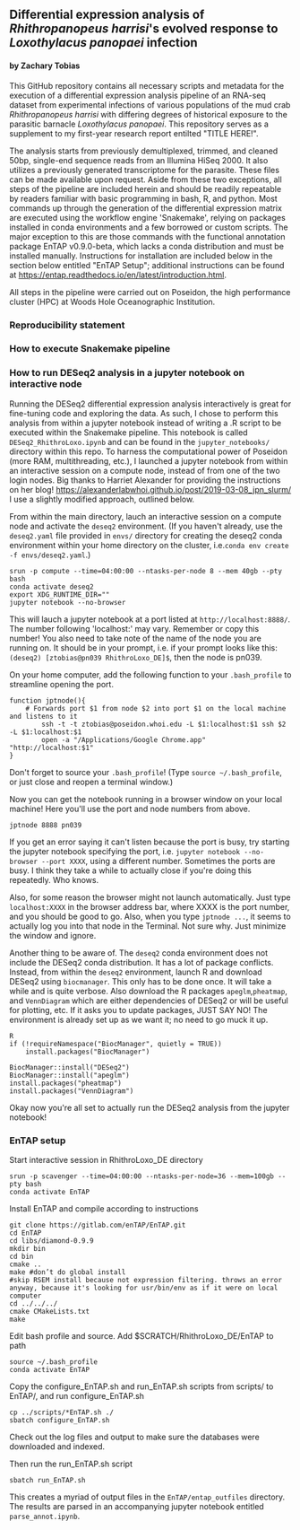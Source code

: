 ## Differential expression analysis of _Rhithropanopeus harrisi_'s evolved response to _Loxothylacus panopaei_ infection

#### by Zachary Tobias

This GitHub repository contains all necessary scripts and metadata for the execution of a differential expression analysis pipeline of an RNA-seq dataset from experimental infections of various populations of the mud crab _Rhithropanopeus harrisi_ with differing degrees of historical exposure to the parasitic barnacle _Loxothylacus panopaei_. This repository serves as a supplement to my first-year research report entilted "TITLE HERE!". 

The analysis starts from previously demultiplexed, trimmed, and cleaned 50bp, single-end sequence reads from an Illumina HiSeq 2000. It also utilizes a previously generated transcriptome for the parasite. These files can be made available upon request. Aside from these two exceptions, all steps of the pipeline are included herein and should be readily repeatable by readers familiar with basic programming in bash, R, and python. Most commands up through the generation of the differential expression matrix are executed using the workflow engine 'Snakemake', relying on packages installed in conda environments and a few borrowed or custom scripts. The major exception to this are those commands with the functional annotation package EnTAP v0.9.0-beta, which lacks a conda distribution and must be installed manually. Instructions for installation are included below in the section below entitled "EnTAP Setup"; additional instructions can be found at <https://entap.readthedocs.io/en/latest/introduction.html>. 

All steps in the pipeline were carried out on Poseidon, the high performance cluster (HPC) at Woods Hole Oceanographic Institution. 

### Reproducibility statement



### How to execute Snakemake pipeline



### How to run DESeq2 analysis in a jupyter notebook on interactive node

Running the DESeq2 differential expression analysis interactively is great for fine-tuning code and exploring the data. As such, I chose to perform this analysis from within a jupyter notebook instead of writing a .R script to be executed within the Snakemake pipeline. This notebook is called `DESeq2_RhithroLoxo.ipynb` and can be found in the `jupyter_notebooks/` directory within this repo. To harness the computational power of Poseidon (more RAM, multithreading, etc.), I launched a jupyter notebook from within an interactive session on a compute node, instead of from one of the two login nodes. Big thanks to Harriet Alexander for providing the instructions on her blog! <https://alexanderlabwhoi.github.io/post/2019-03-08_jpn_slurm/> I use a slightly modified approach, outlined below.

From within the main directory, lauch an interactive session on a compute node and activate the `deseq2` environment. (If you haven't already, use the `deseq2.yaml` file provided in `envs/` directory for creating the deseq2 conda environment within your home directory on the cluster, i.e.`conda env create -f envs/deseq2.yaml`.)

```
srun -p compute --time=04:00:00 --ntasks-per-node 8 --mem 40gb --pty bash
conda activate deseq2
export XDG_RUNTIME_DIR=""
jupyter notebook --no-browser
```

This will lauch a jupyter notebook at a port listed at `http://localhost:8888/`. The number following 'localhost:' may vary. Remember or copy this number! You also need to take note of the name of the node you are running on. It should be in your prompt, i.e. if your prompt looks like this: `(deseq2) [ztobias@pn039 RhithroLoxo_DE]$`, then the node is pn039.

On your home computer, add the following function to your `.bash_profile` to streamline opening the port.

```
function jptnode(){
    # Forwards port $1 from node $2 into port $1 on the local machine and listens to it
        ssh -t -t ztobias@poseidon.whoi.edu -L $1:localhost:$1 ssh $2 -L $1:localhost:$1
        open -a "/Applications/Google Chrome.app" "http://localhost:$1"
}
```

Don't forget to source your `.bash_profile`! (Type `source ~/.bash_profile`, or just close and reopen a terminal window.)

Now you can get the notebook running in a browser window on your local machine! Here you'll use the port and node numbers from above.

```
jptnode 8888 pn039
```

If you get an error saying it can't listen because the port is busy, try starting the jupyter notebook specifying the port, i.e. `jupyter notebook --no-browser --port XXXX`, using a different number. Sometimes the ports are busy. I think they take a while to actually close if you're doing this repeatedly. Who knows. 

Also, for some reason the browser might not launch automatically. Just type `localhost:XXXX` in the browser address bar, where XXXX is the port number, and you should be good to go. Also, when you type `jptnode ...`, it seems to actually log you into that node in the Terminal. Not sure why. Just minimize the window and ignore.

Another thing to be aware of. The `deseq2` conda environment does not include the DESeq2 conda distribution. It has a lot of package conflicts. Instead, from within the `deseq2` environment, launch R and download DESeq2 using `biocmanager`. This only has to be done once. It will take a while and is quite verbose. Also download the R packages `apeglm`,`pheatmap`, and `VennDiagram` which are either dependencies of DESeq2 or will be useful for plotting, etc. If it asks you to update packages, JUST SAY NO! The environment is already set up as we want it; no need to go muck it up.

```
R
if (!requireNamespace("BiocManager", quietly = TRUE))
    install.packages("BiocManager")

BiocManager::install("DESeq2")
BiocManager::install("apeglm")
install.packages("pheatmap")
install.packages("VennDiagram")
```

Okay now you're all set to actually run the DESeq2 analysis from the jupyter notebook! 
 

### EnTAP setup

Start interactive session in RhithroLoxo_DE directory 

```
srun -p scavenger --time=04:00:00 --ntasks-per-node=36 --mem=100gb --pty bash
conda activate EnTAP
```

Install EnTAP and compile according to instructions 

```
git clone https://gitlab.com/enTAP/EnTAP.git
cd EnTAP
cd libs/diamond-0.9.9
mkdir bin
cd bin
cmake ..
make #don’t do global install
#skip RSEM install because not expression filtering. throws an error anyway, because it's looking for usr/bin/env as if it were on local computer
cd ../../../
cmake CMakeLists.txt
make
```

Edit bash profile and source. Add $SCRATCH/RhithroLoxo_DE/EnTAP to path

```
source ~/.bash_profile
conda activate EnTAP
```

Copy the configure_EnTAP.sh and run_EnTAP.sh scripts from scripts/ to EnTAP/, and run configure_EnTAP.sh

```
cp ../scripts/*EnTAP.sh ./
sbatch configure_EnTAP.sh
```

Check out the log files and output to make sure the databases were downloaded and indexed.

Then run the run_EnTAP.sh script

```
sbatch run_EnTAP.sh
```

This creates a myriad of output files in the `EnTAP/entap_outfiles` directory. The results are parsed in an accompanying jupyter notebook entitled `parse_annot.ipynb`.
